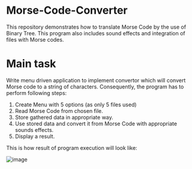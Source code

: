 # Morse-Code-Converter

This repository demonstrates how to translate Morse Code by the use of Binary Tree. This program also includes sound effects and integration of files with Morse codes.

# Main task 

Write menu driven application to implement convertor which will convert Morse code to a string of characters. Consequently, the program has to perform following steps:

1)	Create Menu with 5 options (as only 5 files used)
2)	Read Morse Code from chosen file.
3)	Store gathered data in appropriate way.
4)	Use stored data and convert it from Morse Code with appropriate sounds effects.
5)	Display a result.

This is how result of program execution will look like: 

![image](https://user-images.githubusercontent.com/73297277/189513247-11191557-8c55-4872-a2ea-06e3a4080b10.png)

